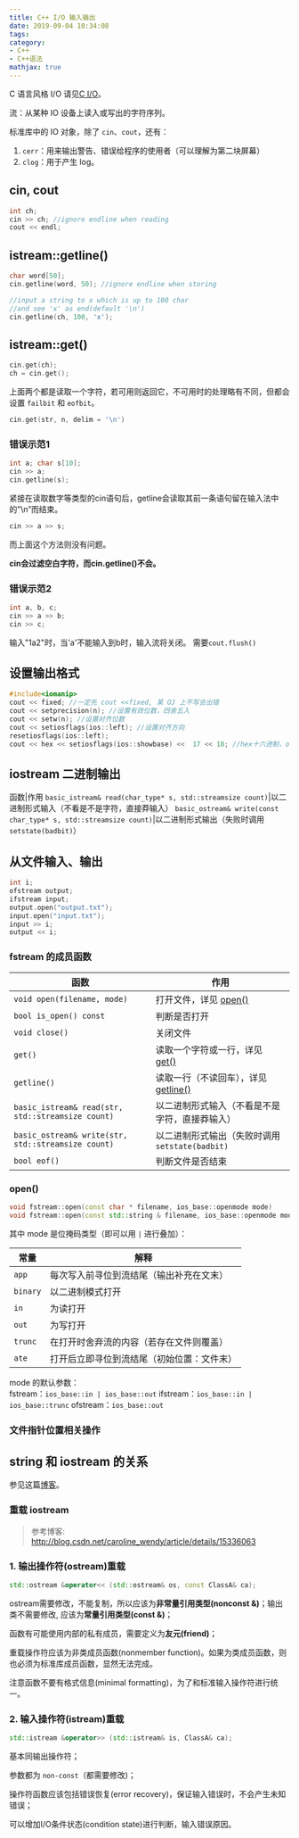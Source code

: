 ```yaml
---
title: C++ I/O 输入输出
date: 2019-09-04 10:34:08
tags:
category:
- C++
- C++语法
mathjax: true
---
```


C 语言风格 I/O 请见[C I/O](../C_IO/)。

流：从某种 IO 设备上读入或写出的字符序列。

标准库中的 IO 对象，除了 `cin`、`cout`，还有：
1. `cerr`：用来输出警告、错误给程序的使用者（可以理解为第二块屏幕）  
2. `clog`：用于产生 log。

## cin, cout

```c++
int ch;
cin >> ch; //ignore endline when reading
cout << endl;
```

## istream::getline()

```c++
char word[50];
cin.getline(word, 50); //ignore endline when storing

//input a string to x which is up to 100 char
//and see 'x' as end(default '\n')
cin.getline(ch, 100, 'x');
```

## istream::get()

```c++
cin.get(ch);
ch = cin.get();
```

上面两个都是读取一个字符，若可用则返回它，不可用时的处理略有不同，但都会设置 `failbit` 和 `eofbit`。

```c++
cin.get(str, n, delim = '\n')
```

### **错误示范1**

```c++
int a; char s[10];
cin >> a;
cin.getline(s);
```

紧接在读取数字等类型的cin语句后，getline会读取其前一条语句留在输入法中的”\n”而结束。

```c++
cin >> a >> s;
```

而上面这个方法则没有问题。

**cin会过滤空白字符，而cin.getline()不会。**

### **错误示范2**

```c++
int a, b, c;
cin >> a >> b;
cin >> c;
```

输入"1a2"时，当'a'不能输入到b时，输入流将关闭。
需要`cout.flush()`

## 设置输出格式

```c++
#include<iomanip>
cout << fixed; //一定先 cout <<fixed, 某 OJ 上不写会出错
cout << setprecision(n); //设置有效位数，四舍五入
cout << setw(n); //设置对齐位数
cout << setiosflags(ios::left); //设置对齐方向
resetiosflags(ios::left);
cout << hex << setiosflags(ios::showbase) <<  17 << 18; //hex十六进制，oct八进制，dec十进制
```

## iostream 二进制输出

函数|作用
`basic_istream& read(char_type* s, std::streamsize count)`|以二进制形式输入（不看是不是字符，直接莽输入）
`basic_ostream& write(const char_type* s, std::streamsize count)`|以二进制形式输出（失败时调用 `setstate(badbit)`）

## 从文件输入、输出

```c++
int i;
ofstream output;
ifstream input;
output.open("output.txt");
input.open("input.txt");
input >> i;
output << i;
```

### fstream 的成员函数

函数|作用
-|-
`void open(filename, mode)`|打开文件，详见 [open()](#open)
`bool is_open() const`|判断是否打开
`void close()`|关闭文件
`get()`|读取一个字符或一行，详见 [get()](#istreamget)
`getline()`|读取一行（不读回车），详见 [getline()](#istreamgetline)
`basic_istream& read(str, std::streamsize count)`|以二进制形式输入（不看是不是字符，直接莽输入）
`basic_ostream& write(str, std::streamsize count)`|以二进制形式输出（失败时调用 `setstate(badbit)`
`bool eof()`|判断文件是否结束

### open()

```c++
void fstream::open(const char * filename, ios_base::openmode mode)
void fstream::open(const std::string & filename, ios_base::openmode mode)
```

其中 mode 是位掩码类型（即可以用 `|` 进行叠加）：

常量|解释
-|-
`app`|每次写入前寻位到流结尾（输出补充在文末）
`binary`|以二进制模式打开
`in`|为读打开
`out`|为写打开
`trunc`|在打开时舍弃流的内容（若存在文件则覆盖）
`ate`|打开后立即寻位到流结尾（初始位置：文件末）

mode 的默认参数：  
fstream：`ios_base::in | ios_base::out`
ifstream：`ios_base::in | ios_base::trunc`
ofstream：`ios_base::out`

### 文件指针位置相关操作

## string 和 iostream 的关系

参见这篇[博客](../string/#string-和-iostream-的关系)。

### 重载 iostream

> 参考博客: http://blog.csdn.net/caroline_wendy/article/details/15336063

### 1. 输出操作符(ostream)重载

```c++
std::ostream &operator<< (std::ostream& os, const ClassA& ca);
```

ostream需要修改，不能复制，所以应该为**非常量引用类型(nonconst &)**；输出类不需要修改, 应该为**常量引用类型(const &)**；

函数有可能使用内部的私有成员，需要定义为**友元(friend)**；

重载操作符应该为非类成员函数(nonmember function)。如果为类成员函数，则也必须为标准库成员函数，显然无法完成。

注意函数不要有格式信息(minimal formatting)，为了和标准输入操作符进行统一。

### 2. 输入操作符(istream)重载

```c++
std::istream &operator>> (std::istream& is, ClassA& ca);
```

基本同输出操作符；

参数都为 `non-const`（都需要修改)；

操作符函数应该包括错误恢复(error recovery)，保证输入错误时，不会产生未知错误；

可以增加I/O条件状态(condition state)进行判断，输入错误原因。
